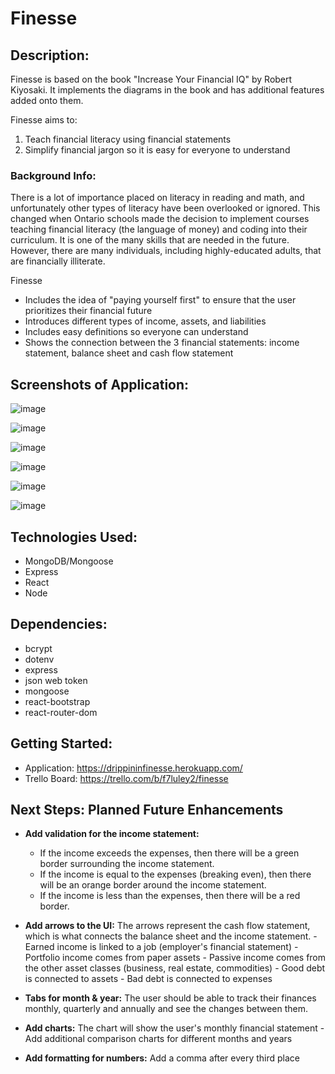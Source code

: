 # Finesse

## Description:

Finesse is based on the book "Increase Your Financial IQ" by Robert Kiyosaki. It implements the diagrams in the book and has additional features added onto them.

Finesse aims to:

1. Teach financial literacy using financial statements
2. Simplify financial jargon so it is easy for everyone to understand

### Background Info:

There is a lot of importance placed on literacy in reading and math, and unfortunately other types of literacy have been overlooked or ignored. This changed when Ontario schools made the decision to implement courses teaching financial literacy (the language of money) and coding into their curriculum.
It is one of the many skills that are needed in the future.
However, there are many individuals, including highly-educated adults, that are financially illiterate.

Finesse

- Includes the idea of "paying yourself first" to ensure that the user prioritizes their financial future
- Introduces different types of income, assets, and liabilities
- Includes easy definitions so everyone can understand
- Shows the connection between the 3 financial statements: income statement, balance sheet and cash flow statement

## Screenshots of Application:

![image](https://user-images.githubusercontent.com/62129720/97793140-4fb61000-1bbe-11eb-8a75-8a12acf83cf3.png)

![image](https://user-images.githubusercontent.com/62129720/97793149-6bb9b180-1bbe-11eb-8284-04b08858d197.png)

![image](https://user-images.githubusercontent.com/62129720/97793157-84c26280-1bbe-11eb-9301-308bf64922df.png)

![image](https://user-images.githubusercontent.com/62129720/97793162-96a40580-1bbe-11eb-8ed2-74ed7fe71d18.png)

![image](https://user-images.githubusercontent.com/62129720/103989461-bb3bd100-515d-11eb-8de3-67d4f404c05a.png)

![image](https://user-images.githubusercontent.com/62129720/103989637-fe963f80-515d-11eb-9e12-df988e19c6b6.png)

## Technologies Used:

- MongoDB/Mongoose
- Express
- React
- Node

## Dependencies:

- bcrypt
- dotenv
- express
- json web token
- mongoose
- react-bootstrap
- react-router-dom

## Getting Started:

- Application: https://drippininfinesse.herokuapp.com/
- Trello Board: https://trello.com/b/f7luley2/finesse

## Next Steps: Planned Future Enhancements

- **Add validation for the income statement:**

  - If the income exceeds the expenses, then there will be a green border surrounding the income statement.
  - If the income is equal to the expenses (breaking even), then there will be an orange border around the income statement.
  - If the income is less than the expenses, then there will be a red border.

- **Add arrows to the UI:**
  The arrows represent the cash flow statement, which is what connects the balance sheet and the income statement. - Earned income is linked to a job (employer's financial statement) - Portfolio income comes from paper assets - Passive income comes from the other asset classes (business, real estate, commodities) - Good debt is connected to assets - Bad debt is connected to expenses

- **Tabs for month & year:**
  The user should be able to track their finances monthly, quarterly and annually and see the changes between them.

- **Add charts:**
  The chart will show the user's monthly financial statement - Add additional comparison charts for different months and years

- **Add formatting for numbers:**
  Add a comma after every third place
